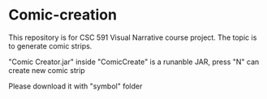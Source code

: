 # Comic-creation
This repository is for CSC 591 Visual Narrative course project. The topic is to generate comic strips.

"Comic Creator.jar" inside "ComicCreate" is a runanble JAR, press "N" can create new comic strip

Please download it with "symbol" folder
